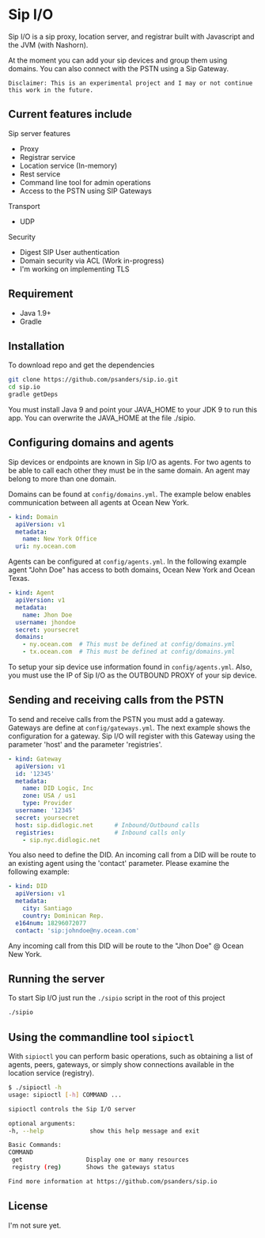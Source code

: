 # Sip I/O

Sip I/O is a sip proxy, location server, and registrar built with 
Javascript and the JVM (with Nashorn). 

At the moment you can add your sip devices and group them using domains.
You can also connect with the PSTN using a Sip Gateway.

`Disclaimer: This is an experimental project and I may or not continue
this work in the future.`

## Current features include

Sip server features

- Proxy
- Registrar service
- Location service (In-memory)
- Rest service
- Command line tool for admin operations
- Access to the PSTN using SIP Gateways

Transport

- UDP 

Security

- Digest SIP User authentication
- Domain security via ACL (Work in-progress)
- I'm working on implementing TLS

## Requirement

* Java 1.9+
* Gradle

## Installation

To download repo and get the dependencies

```bash
git clone https://github.com/psanders/sip.io.git
cd sip.io
gradle getDeps
```

You must install Java 9 and point your JAVA_HOME to your JDK 9 to run 
this app. You can overwrite the JAVA_HOME at the file ./sipio.

## Configuring domains and agents

Sip devices or endpoints are known in Sip I/O as agents. For two agents
to be able to call each other they must be in the same domain. An agent
may belong to more than one domain.

Domains can be found at `config/domains.yml`. The example below
enables communication between all agents at Ocean New York.

```yaml
- kind: Domain
  apiVersion: v1
  metadata:
    name: New York Office
  uri: ny.ocean.com
```

Agents can be configured at `config/agents.yml`. In the following example
agent "John Doe" has access to both domains, Ocean New York and Ocean Texas.

```yaml
- kind: Agent
  apiVersion: v1
  metadata:
    name: Jhon Doe
  username: jhondoe
  secret: yoursecret
  domains:
    - ny.ocean.com  # This must be defined at config/domains.yml
    - tx.ocean.com  # This must be defined at config/domains.yml
```

To setup your sip device use information found in `config/agents.yml`.
Also, you must use the IP of Sip I/O as the OUTBOUND PROXY of 
your sip device.

## Sending and receiving calls from the PSTN

To send and receive calls from the PSTN you must add a gateway. Gateways
are define at `config/gateways.yml`. The next example shows the configuration
for a gateway. Sip I/O will register with this Gateway using the parameter 'host'
and the parameter 'registries'.

```yaml
- kind: Gateway
  apiVersion: v1
  id: '12345'
  metadata:
    name: DID Logic, Inc
    zone: USA / us1
    type: Provider
  username: '12345'
  secret: yoursecret
  host: sip.didlogic.net      # Inbound/Outbound calls
  registries:                 # Inbound calls only
    - sip.nyc.didlogic.net
```

You also need to define the DID. An incoming call from a DID will be route
to an existing agent using the 'contact' parameter. Please examine the 
following example:

```yaml
- kind: DID
  apiVersion: v1
  metadata:
    city: Santiago
    country: Dominican Rep.
  e164num: 18296072077
  contact: 'sip:johndoe@ny.ocean.com'
```

Any incoming call from this DID will be route to the "Jhon Doe" @ Ocean New York.

## Running the server

To start Sip I/O just run the `./sipio` script in the root of this 
project

```bash
./sipio
```

## Using the commandline tool `sipioctl`

With `sipioctl` you can perform basic operations, such as obtaining a
list of agents, peers, gateways, or simply show connections available
in the location service (registry).

```bash
$ ./sipioctl -h
usage: sipioctl [-h] COMMAND ...

sipioctl controls the Sip I/O server

optional arguments:
-h, --help             show this help message and exit

Basic Commands:
COMMAND
 get                  Display one or many resources
 registry (reg)       Shows the gateways status

Find more information at https://github.com/psanders/sip.io
```

## License

I'm not sure yet.